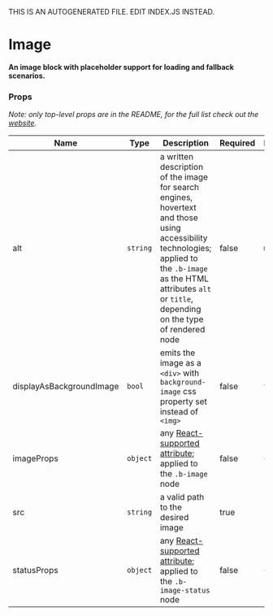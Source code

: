 THIS IS AN AUTOGENERATED FILE. EDIT INDEX.JS INSTEAD.

# Image
__An image block with placeholder support for loading and fallback scenarios.__

### Props

_Note: only top-level props are in the README, for the full list check out the [website](http://boundless.js.org/Image#props)._

Name | Type | Description | Required | Default Value
---- | ---- | ----------- | -------- | -------------
alt | `string` | a written description of the image for search engines, hovertext and those using accessibility technologies; applied to the `.b-image` as the HTML attributes `alt` or `title`, depending on the type of rendered node | false | `null`
displayAsBackgroundImage | `bool` | emits the image as a `<div>` with `background-image` css property set instead of `<img>` | false | `false`
imageProps | `object` | any [React-supported attribute](https://facebook.github.io/react/docs/tags-and-attributes.html#html-attributes); applied to the `.b-image` node | false | `{}`
src | `string` | a valid path to the desired image | true | `'about:blank'`
statusProps | `object` | any [React-supported attribute](https://facebook.github.io/react/docs/tags-and-attributes.html#html-attributes); applied to the `.b-image-status` node | false | `{}`
